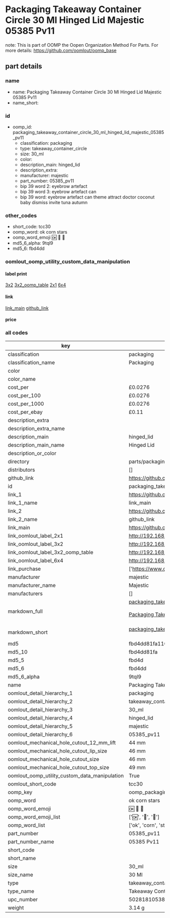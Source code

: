 # Packaging Takeaway Container Circle 30 Ml Hinged Lid Majestic 05385 Pv11  

note: This is part of OOMP the Oopen Organization Method For Parts. For more details: https://github.com/oomlout/oomp_base

##  part details





### name
* name: Packaging Takeaway Container Circle 30 Ml Hinged Lid Majestic 05385 Pv11
* name_short: 
### id
* oomp_id: packaging_takeaway_container_circle_30_ml_hinged_lid_majestic_05385_pv11
  * classification: packaging
  * type: takeaway_container_circle
  * size: 30_ml
  * color: 
  * description_main: hinged_lid
  * description_extra: 
  * manufacturer: majestic
  * part_number: 05385_pv11
  * bip 39 word 2: eyebrow artefact
  * bip 39 word 3: eyebrow artefact can
  * bip 39 word: eyebrow artefact can theme attract doctor coconut baby dismiss invite tuna autumn

### other_codes
* short_code: tcc30
* oomp_word: ok corn stars
* oomp_word_emoji :ok: :corn: :stars:
* md5_6_alpha: 9tql9
* md5_6: fbd4dd






### oomlout_oomp_utility_custom_data_manipulation
#### label print
[3x2](http://192.168.1.245:1112/?label=oomp%209tql9)
[3x2_oomp_table](http://192.168.1.107:1112/?label=oomp%209tql9)
[2x1](http://192.168.1.242:1112/?label=oomp%209tql9)
[6x4](http://192.168.1.55:1112/?label=oomp%209tql9)    

#### link

[link_main](https://github.com/oomlout/oomlout_oomp_current_version_messy/tree/main/parts/packaging_takeaway_container_circle_30_ml_hinged_lid_majestic_05385_pv11) [github_link](https://github.com/oomlout/oomlout_oomp_part_src/tree/main/parts/packaging_takeaway_container_circle_30_ml_hinged_lid_majestic_05385_pv11)                             

#### price







### all codes 
| key | value |  
| --- | --- |  
| classification | packaging |  
| classification_name | Packaging |  
| color |  |  
| color_name |  |  
| cost_per | £0.0276 |  
| cost_per_100 | £0.0276 |  
| cost_per_1000 | £0.0276 |  
| cost_per_ebay | £0.11 |  
| description_extra |  |  
| description_extra_name |  |  
| description_main | hinged_lid |  
| description_main_name | Hinged Lid |  
| description_or_color |   |  
| directory | parts/packaging_takeaway_container_circle_30_ml_hinged_lid_majestic_05385_pv11 |  
| distributors | [] |  
| github_link | https://github.com/oomlout/oomlout_oomp_part_src/tree/main/parts/packaging_takeaway_container_circle_30_ml_hinged_lid_majestic_05385_pv11 |  
| id | packaging_takeaway_container_circle_30_ml_hinged_lid_majestic_05385_pv11 |  
| link_1 | https://github.com/oomlout/oomlout_oomp_current_version_messy/tree/main/parts/packaging_takeaway_container_circle_30_ml_hinged_lid_majestic_05385_pv11 |  
| link_1_name | link_main |  
| link_2 | https://github.com/oomlout/oomlout_oomp_part_src/tree/main/parts/packaging_takeaway_container_circle_30_ml_hinged_lid_majestic_05385_pv11 |  
| link_2_name | github_link |  
| link_main | https://github.com/oomlout/oomlout_oomp_current_version_messy/tree/main/parts/packaging_takeaway_container_circle_30_ml_hinged_lid_majestic_05385_pv11 |  
| link_oomlout_label_2x1 | http://192.168.1.242:1112/?label=oomp%209tql9 |  
| link_oomlout_label_3x2 | http://192.168.1.245:1112/?label=oomp%209tql9 |  
| link_oomlout_label_3x2_oomp_table | http://192.168.1.107:1112/?label=oomp%209tql9 |  
| link_oomlout_label_6x4 | http://192.168.1.55:1112/?label=oomp%209tql9 |  
| link_purchase | ['https://www.cooksmill.co.uk/hinged-sauce-container-1oz-(pack-50)', 'https://www.ebay.co.uk/itm/175662239573?var=475027888766'] |  
| manufacturer | majestic |  
| manufacturer_name | Majestic |  
| manufacturers | [] |  
| markdown_full | [packaging_takeaway_container_circle_30_ml_hinged_lid_majestic_05385_pv11](https://github.com/oomlout/oomlout_oomp_current_version_messy/tree/main/parts/packaging_takeaway_container_circle_30_ml_hinged_lid_majestic_05385_pv11)<br>[](https://github.com/oomlout/oomlout_oomp_current_version_messy/tree/main/parts/packaging_takeaway_container_circle_30_ml_hinged_lid_majestic_05385_pv11)<br>[Packaging Takeaway Container Circle 30 Ml Hinged Lid Majestic 05385 Pv11](https://github.com/oomlout/oomlout_oomp_current_version_messy/tree/main/parts/packaging_takeaway_container_circle_30_ml_hinged_lid_majestic_05385_pv11)<br><br> |  
| markdown_short | [packaging_takeaway_container_circle_30_ml_hinged_lid_majestic_05385_pv11](https://github.com/oomlout/oomlout_oomp_current_version_messy/tree/main/parts/packaging_takeaway_container_circle_30_ml_hinged_lid_majestic_05385_pv11)<br><br> |  
| md5 | fbd4dd81fa11059d01076e0041c33a8a |  
| md5_10 | fbd4dd81fa |  
| md5_5 | fbd4d |  
| md5_6 | fbd4dd |  
| md5_6_alpha | 9tql9 |  
| name | Packaging Takeaway Container Circle 30 Ml Hinged Lid Majestic 05385 Pv11 |  
| oomlout_detail_hierarchy_1 | packaging |  
| oomlout_detail_hierarchy_2 | takeaway_container_circle |  
| oomlout_detail_hierarchy_3 | 30_ml |  
| oomlout_detail_hierarchy_4 | hinged_lid |  
| oomlout_detail_hierarchy_5 | majestic |  
| oomlout_detail_hierarchy_6 | 05385_pv11 |  
| oomlout_mechanical_hole_cutout_12_mm_lift | 44 mm |  
| oomlout_mechanical_hole_cutout_lip_size | 46 mm |  
| oomlout_mechanical_hole_cutout_size | 46 mm |  
| oomlout_mechanical_hole_cutout_top_size | 49 mm |  
| oomlout_oomp_utility_custom_data_manipulation | True |  
| oomlout_short_code | tcc30 |  
| oomp_key | oomp_packaging_takeaway_container_circle_30_ml_hinged_lid_majestic_05385_pv11 |  
| oomp_word | ok corn stars |  
| oomp_word_emoji | :ok: :corn: :stars: |  
| oomp_word_emoji_list | [':ok:', ':corn:', ':stars:'] |  
| oomp_word_list | ['ok', 'corn', 'stars'] |  
| part_number | 05385_pv11 |  
| part_number_name | 05385 Pv11 |  
| short_code |  |  
| short_name |  |  
| size | 30_ml |  
| size_name | 30 Ml |  
| type | takeaway_container_circle |  
| type_name | Takeaway Container Circle |  
| upc_number | 5028181053863 |  
| weight | 3.14 g |  
